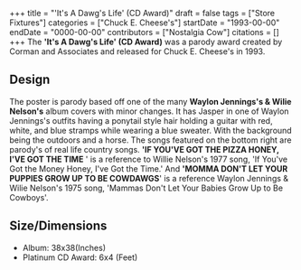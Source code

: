 +++
title = "'It's A Dawg's Life' (CD Award)"
draft = false
tags = ["Store Fixtures"]
categories = ["Chuck E. Cheese's"]
startDate = "1993-00-00"
endDate = "0000-00-00"
contributors = ["Nostalgia Cow"]
citations = []
+++
The **'It's A Dawg's Life' (CD Award)** was a parody award created by Corman and Associates and released for Chuck E. Cheese's in 1993.

## Design

The poster is parody based off one of the many **Waylon Jennings's & Wilie Nelson's** album covers with minor changes. It has Jasper in one of Waylon Jennings's outfits having a ponytail style hair holding a guitar with red, white, and blue stramps while wearing a blue sweater. With the background being the outdoors and a horse. The songs featured on the bottom right are parody's of real life country songs. **'IF YOU'VE GOT THE PIZZA HONEY, I'VE GOT THE TIME** ' is a reference to Willie Nelson's 1977 song, 'If You've Got the Money Honey, I've Got the Time.' And **'MOMMA DON'T LET YOUR PUPPIES GROW UP TO BE COWDAWGS**' is a reference Waylon Jennings & Wilie Nelson's 1975 song, 'Mammas Don't Let Your Babies Grow Up to Be Cowboys'.

## Size/Dimensions

- Album: 38x38(Inches)
- Platinum CD Award: 6x4 (Feet)
